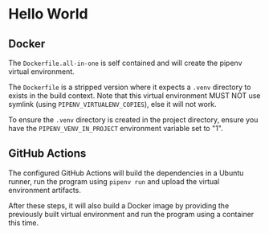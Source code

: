 # Hello World

## Docker

The `Dockerfile.all-in-one` is self contained and will create the pipenv virtual environment.

The `Dockerfile` is a stripped version where it expects a `.venv` directory to exists in the build context. Note that this virtual environment MUST NOT use symlink (using `PIPENV_VIRTUALENV_COPIES`), else it will not work.

To ensure the `.venv` directory is created in the project directory, ensure you have the `PIPENV_VENV_IN_PROJECT` environment variable set to "1".

## GitHub Actions

The configured GitHub Actions will build the dependencies in a Ubuntu runner, run the program using `pipenv run` and upload the virtual environment artifacts.

After these steps, it will also build a Docker image by providing the previously built virtual environment and run the program using a container this time.
